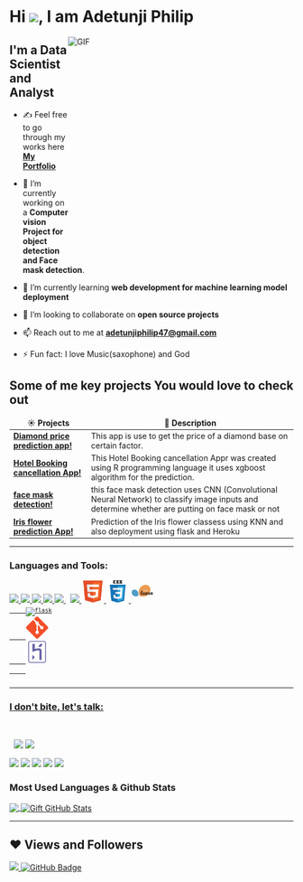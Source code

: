<h1 align="left">Hi <img src="https://raw.githubusercontent.com/MartinHeinz/MartinHeinz/master/wave.gif" width="30px">, I am Adetunji Philip</h1>

<img align="right" alt="GIF" src="https://images.unsplash.com/photo-1620712943543-bcc4688e7485?ixlib=rb-1.2.1&ixid=MnwxMjA3fDB8MHxzZWFyY2h8MTV8fGRhdGElMjBzY2llbmNlfGVufDB8fDB8fA%3D%3D&auto=format&fit=crop&w=600&q=60" width="400" height="400" />

## I'm a Data Scientist and Analyst
- ✍ Feel free to go through my works here **[My Portfolio](https://github.com/Adetayo047?tab=repositories)**
 
- 🔭 I’m currently working on a **Computer vision Project for object detection and Face mask detection**.
 
- 🌱 I’m currently learning **web development for machine learning model deployment**
 
- 👯 I’m looking to collaborate on **open source projects**
 
- 📫 Reach  out to me at  **adetunjiphilip47@gmail.com**
 
- ⚡ Fun fact: I love Music(saxophone) and God 

<h2>Some of me key projects You would love to check out</h2>
<table>
  <thead align="center">
    <tr border: none;>
      <td><b>☀️ Projects</b></td>
      <td><b>💬 Description</b></td>
    </tr>
  </thead>
  <tbody>
     <tr>
      <td><a href="https://github.com/Adetayo047/Diamond-flaskapp"><b>Diamond price prediction app!</b></a></td>
      <td> This app is use to get the price of a diamond base on certain factor.</td>
    </tr>
    <tr>
    <tr>
      <td><a href="https://github.com/Adetayo047/Rshiny_hotel_cancellation"><b>Hotel Booking cancellation App!</b></a></td>
      <td>This Hotel Booking cancellation Appr was created using R programming language it uses xgboost algorithm for the prediction.
</td>
    </tr>
    <tr>
      <td><a href="https://github.com/Adetayo047/face_mask"><b>face mask detection!</b></a></td>
      <td> this face mask detection uses CNN (Convolutional Neural Network) to classify image inputs and determine whether are putting on face mask or not </td>
    </tr>
    <tr>
      <td><a href="https://github.com/Adetayo047/flaskIris_app"><b>Iris flower prediction App!</b></a></td>
      <td>Prediction of the Iris flower classess using KNN and also deployment using flask and Heroku</td>
    </tr>
  </tbody>
</table>

-----
### Languages and Tools:

<p align="left"> 
    <a href="https://www.tableau.com/" target="_blank"> <img src="https://img.icons8.com/color/48/000000/tableau-software.png"/> </a>
    <a href="https://app.powerbi.com" target="_blank"> <img src="https://img.icons8.com/color/48/000000/power-bi.png"/> </a>
    <a href="https://www.python.org" target="_blank"> <img src="https://img.icons8.com/color/48/000000/python.png"/> </a> 
    <a href="https://www.python.org" target="_blank"> <img src="https://img.icons8.com/color/48/000000/ms-excel.png"/> </a>  
    <a style="padding-right:8px;" href="https://www.mysql.com/" target="_blank"> <img src="https://img.icons8.com/fluent/50/000000/mysql-logo.png"/> </a> 
    <a style="padding-right:8px;" href="https://www.tensorflow.org/"><img src="https://img.icons8.com/color/96/000000/tensorflow.png"/>   
    <code><img height="40" src="https://raw.githubusercontent.com/devicons/devicon/master/icons/html5/html5-original.svg" title="html5"></code>
    <code><img height="40" src="https://raw.githubusercontent.com/devicons/devicon/master/icons/css3/css3-original-wordmark.svg" title="css3"></code>
    <code><img height="40" src="https://raw.githubusercontent.com/github/explore/80688e429a7d4ef2fca1e82350fe8e3517d3494d/topics/scikit-learn/scikit-learn.png" title="sklearn">
    <code><img height="40" src="https://www.vectorlogo.zone/logos/pocoo_flask/pocoo_flask-icon.svg" title="flask"></code>
    <code><img height="40" src="https://raw.githubusercontent.com/devicons/devicon/master/icons/git/git-original.svg" title="git"></code>
    <code><img height="40" src="https://raw.githubusercontent.com/devicons/devicon/master/icons/heroku/heroku-original.svg" title="heroku"></code>
    </code>

  <h3></h3> 
</p>

-----
### I don't bite, let's talk:
<a href = "https://www.linkedin.com/in/philip-adetunji/"><img src="https://img.icons8.com/fluent/48/000000/linkedin.png"/></a>
<a href = "https://twitter.com/oladipu48302669"><img src="https://img.icons8.com/fluent/48/000000/twitter.png"/></a>
<br />



[![](https://raw.githubusercontent.com/Adetayo047/Adetayo047/main/profile-summary-card-output/monokai/0-profile-details.svg)](https://github.com/vn7n24fzkq/github-profile-summary-cards)
[![](https://raw.githubusercontent.com/Chinemelu4/Adetayo047/main/profile-summary-card-output/monokai/1-repos-per-language.svg)](https://github.com/vn7n24fzkq/github-profile-summary-cards) [![](https://raw.githubusercontent.com/Adetayo047/Adetayo047/main/profile-summary-card-output/monokai/2-most-commit-language.svg)](https://github.com/vn7n24fzkq/github-profile-summary-cards)
[![](https://raw.githubusercontent.com/Adetayo047/Adetayo047/main/profile-summary-card-output/monokai/3-stats.svg)](https://github.com/vn7n24fzkq/github-profile-summary-cards) [![](https://raw.githubusercontent.com/Adetayo047/Adetayo047/main/profile-summary-card-output/monokai/4-productive-time.svg)](https://github.com/vn7n24fzkq/github-profile-summary-cards)
 
 ###  Most Used Languages & Github Stats

<a href="https://github.com/Adetayo047/Adetayo047">
  <img align="center" src="https://github-readme-stats.vercel.app/api/top-langs/?username=Adetayo047&hide=java,html&title_color=ffffff&text_color=c9cacc&icon_color=2bbc8a&bg_color=1d1f21" />
</a>
    
<a href="https://github.com/Adetayo047">
  <img align="center" src="https://github-readme-stats.vercel.app/api?username=Adetayo047&show_icons=true&line_height=27&count_private=true&title_color=ffffff&text_color=c9cacc&icon_color=2bbc8a&bg_color=1d1f21" alt="Gift GitHub Stats" />
</a>
 
 
-----
## ❤ Views and Followers
<a href="https://github.com/Meghna-DAS/github-profile-views-counter">
    <img src="https://komarev.com/ghpvc/?username=Adetayo047">
</a>
<a href="https://github.com/Adetayo047?tab=followers"><img src="https://img.shields.io/github/followers/Adetayo047?label=Followers&style=social" alt="GitHub Badge"></a>

